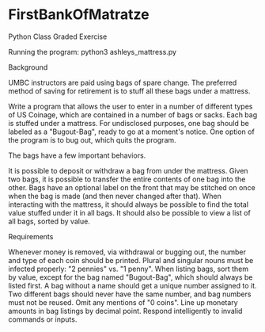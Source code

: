 # FirstBankOfMatratze
Python Class Graded Exercise

Running the program: python3 ashleys_mattress.py

Background

UMBC instructors are paid using bags of spare change.  The preferred method 
of saving for retirement is to stuff all these bags under a mattress.

Write a program that allows the user to enter in a number of different types
of US Coinage, which are contained in a number of bags or sacks.  Each bag is
stuffed under a mattress.  For undisclosed purposes, one bag should be labeled 
as a "Bugout-Bag", ready to go at a moment's notice.  One option of the program
is to bug out, which quits the program.

The bags have a few important behaviors.

It is possible to deposit or withdraw a bag from under the mattress.
Given two bags, it is possible to transfer the entire contents of one bag into 
the other.  Bags have an optional label on the front that may be stitched on 
once when the bag is made (and then never changed after that).
When interacting with the mattress, it should always be possible to find the 
total value stuffed under it in all bags.  It should also be possible to view
a list of all bags, sorted by value.

Requirements

Whenever money is removed, via withdrawal or bugging out, the number and type 
of each coin should be printed.
Plural and singular nouns must be infected properly: "2 pennies" vs. "1 penny".
When listing bags, sort them by value, except for the bag named "Bugout-Bag",
which should always be listed first.
A bag without a name should get a unique number assigned to it.  Two different
bags should never have the same number, and bag numbers must not be reused.
Omit any mentions of "0 coins".
Line up monetary amounts in bag listings by decimal point.
Respond intelligently to invalid commands or inputs.
